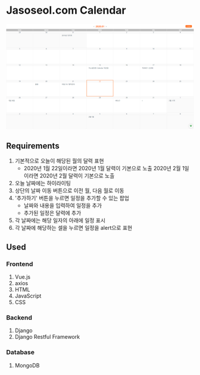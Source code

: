 # Jasoseol.com Calendar

![jasoseol_calendar](.\images\calendar_component.png)



## Requirements

1. 기본적으로 오늘이 해당된 월의 달력 표현
   - 2020년 1월 22일이라면 2020년 1월 달력이 기본으로 노출 
     2020년 2월 1일이라면 2020년 2월 달력이 기본으로 노출
2. 오늘 날짜에는 하이라이팅
3. 상단의 날짜 이동 버튼으로 이전 월, 다음 월로 이동
4. '추가하기' 버튼을 누르면 일정을 추가할 수 있는 팝업
   - 날짜와 내용을 입력하여 일정을 추가
   - 추가된 일정은 달력에 추가
5. 각 날짜에는 해당 일자의 아래에 일정 표시
6. 각 날짜에 해당하는 셀을 누르면 일정을 alert으로 표현



## Used

### Frontend

1. Vue.js
2. axios
3. HTML
4. JavaScript
5. CSS



### Backend

1. Django
2. Django Restful Framework



### Database

1. MongoDB


